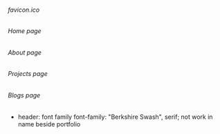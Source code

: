 ###### favicon.ico

###### Home page

###### About page

###### Projects page

###### Blogs page

- header: font family font-family: "Berkshire Swash", serif; not work in name beside portfolio <br>
